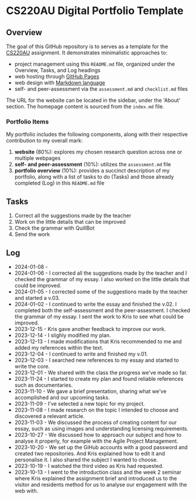 # CS220AU Digital Portfolio Template

## Overview
The goal of this GitHub repository is to serves as a template for the [CS220AU](https://navigatingthedigitalworld.com/docs/cs220) assignment. It demonstrates minimalistic approaches to:

- project management using this `README.md` file, organized under the Overview, Tasks, and Log headings
- web hosting through [GitHub Pages](https://pages.github.com/)
- web design with [Markdown language](https://guides.github.com/features/mastering-markdown/)
- self- and peer-assessment via the `assessment.md` and `checklist.md` files

The URL for the website can be located in the sidebar, under the 'About' section. The homepage content is sourced from the `index.md` file.

### Portfolio Items
My portfolio includes the following components, along with their respective contribution to my overall mark:

1. **website** (80%): explores my chosen research question across one or multiple webpages
2. **self- and peer-assessment** (10%): utilizes the `assessment.md` file
3. **portfolio overview** (10%): provides a succinct description of my portfolio, along with a list of tasks to do (Tasks) and those already completed (Log) in this `README.md` file

## Tasks
1. Correct all the suggestions made by the teacher
2. Work on the little details that can be improved
3. Check the grammar with QuillBot
4. Send the work

## Log
- 2024-01-08 - 
- 2024-01-06 - I corrected all the suggestions made by the teacher and I checked the grammar of my essay. I also worked on the little details that could be improved. 
- 2024-01-05 - I corrected some of the suggestions made by the teacher and started a v.03.
- 2024-01-02 - I continued to write the essay and finished the v.02. I completed both the self-assessment and the peer-assesment. I checked the grammar of my essay. I sent the work to Kris to see what could be improved.
- 2023-12-15 - Kris gave another feedback to improve our work.
- 2023-12-14 - I slighly modified my plan.
- 2023-12-13 - I made modifications that Kris recommended to me and added my references within the text.
- 2023-12-04 - I continued to write and finished my v.01.
- 2023-12-03 - I searched new references to my essay and started to write the core.
- 2023-12-01 - We shared with the class the progress we've made so far.
- 2023-11-24 - I started to create my plan and found reliable references such as documentaries.
- 2023-11-10 - We gave a brief presentation, sharing what we've accomplished and our upcoming tasks.
- 2023-11-09 - I've selected a new topic for my project.
- 2023-11-08 - I made research on the topic I intended to choose and discovered a relevant article.
- 2023-11-03 - We discussed the process of creating content for our essay, such as using images and understanding licensing requirements.
- 2023-10-27 - We discussed how to approach our subject and how to analyse it properly, for example with the Agile Project Management.
- 2023-10-20 - We set up the GiHub accounts with a good password and created two repositories. And Kris explained how to edit it and personalise it. I also shared the subject I wanted to choose.
- 2023-10-19 - I watched the third video as Kris had requested.
- 2023-10-13 - I went to the introduction class and the week 2 seminar where Kris explained the assignment brief and introduced us to the visitor and residents method for us to analyse our engagement with the web with.
